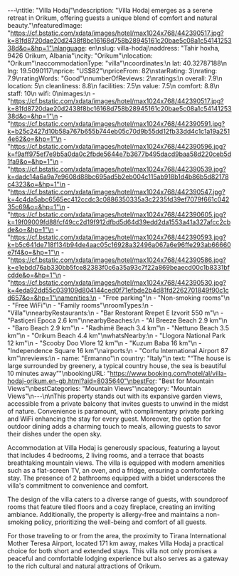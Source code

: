 ---\ntitle: "Villa Hodaj"\ndescription: "Villa Hodaj emerges as a serene retreat in Orikum, offering guests a unique blend of comfort and natural beauty."\nfeaturedImage: "https://cf.bstatic.com/xdata/images/hotel/max1024x768/442390517.jpg?k=81fd8720dae20d2438f8bc16168d758b28945161c20bae5c08a1c5414125338d&o=&hp=1"\nlanguage: en\nslug: villa-hodaj\naddress: "Tahir hoxha, 9426 Orikum, Albania"\ncity: "Orikum"\nlocation: "Orikum"\naccommodationType: "villa"\ncoordinates:\n  lat: 40.32787188\n  lng: 19.5090117\nprice: "US$82"\npriceFrom: 82\nstarRating: 3\nrating: 7.9\nratingWords: "Good"\nnumberOfReviews: 2\nratings:\n  overall: 7.9\n  location: 5\n  cleanliness: 8.8\n  facilities: 7.5\n  value: 7.5\n  comfort: 8.8\n  staff: 10\n  wifi: 0\nimages:\n  - "https://cf.bstatic.com/xdata/images/hotel/max1024x768/442390517.jpg?k=81fd8720dae20d2438f8bc16168d758b28945161c20bae5c08a1c5414125338d&o=&hp=1"\n  - "https://cf.bstatic.com/xdata/images/hotel/max1024x768/442390591.jpg?k=b25c2427d10b58a767b655b744eb05c70d9b55dd12fb33dd4c1c1a19a2514e62&o=&hp=1"\n  - "https://cf.bstatic.com/xdata/images/hotel/max1024x768/442390596.jpg?k=f9aff975ef7e9b5a0da0c2fbde5644e7b3677b495dacd9baa58d220ceb5d1fa9&o=&hp=1"\n  - "https://cf.bstatic.com/xdata/images/hotel/max1024x768/442390539.jpg?k=dadc14a6a9a7e9608d88bc695ad5b2eb004c115ab918b1d4b86b5d82178c4323&o=&hp=1"\n  - "https://cf.bstatic.com/xdata/images/hotel/max1024x768/442390547.jpg?k=4c4da5abc6565ec412ccdc3c0886350335a3c2235fd39ef7079f661c04235c69&o=&hp=1"\n  - "https://cf.bstatic.com/xdata/images/hotel/max1024x768/442390605.jpg?k=19f09009fd88fcf49cc2d19f912dfbd5d64d39edd2da1553a41a327afcc2cbde&o=&hp=1"\n  - "https://cf.bstatic.com/xdata/images/hotel/max1024x768/442390593.jpg?k=b5c641de718f134b94de4aac05c16928a32496a067a6e96ffe293ab66660e7f4&o=&hp=1"\n  - "https://cf.bstatic.com/xdata/images/hotel/max1024x768/442390586.jpg?k=e1ebdd76ab330bb5fce82383f0c6a35a93c7f22a869beaecd00c1b8331bfcdde&o=&hp=1"\n  - "https://cf.bstatic.com/xdata/images/hotel/max1024x768/442390530.jpg?k=4eda92dd55c039109d804144ced0f71efbde2b4d81fd2262701849f90c1cd657&o=&hp=1"\namenities:\n  - "Free parking"\n  - "Non-smoking rooms"\n  - "Free WiFi"\n  - "Family rooms"\nroomTypes:\n  - "Villa"\nnearbyRestaurants:\n  - "Bar Restorant Rrepet E Izvorit 550 m"\n  - "Pastiçeri Epoca 2.6 km"\nnearbyBeaches:\n  - "Al Breeze Beach 2.9 km"\n  - "Baro Beach 2.9 km"\n  - "Radhimë Beach 3.4 km"\n  - "Nettuno Beach 3.5 km"\n  - "Orikum Beach 4.4 km"\nwhatsNearby:\n  - "Llogora National Park 12 km"\n  - "Scooby Doo Vlore 12 km"\n  - "Kuzum Baba 16 km"\n  - "Independence Square 16 km"\nairports:\n  - "Corfu International Airport 87 km"\nreviews:\n  - name: "Ermanno"\n    country: "Italy"\n    text: "“The house is large surrounded by greenery, a typical country house, the sea is beautiful 10 minutes away”"\nbookingURL: "https://www.booking.com/hotel/al/villa-hodaj-orikum.en-gb.html?aid=8035640"\nbestFor: "Best for Mountain Views"\nbestCategories: "Mountain Views"\ncategory: "Mountain Views"\n---\n\nThis property stands out with its expansive garden views, accessible from a private balcony that invites guests to unwind in the midst of nature. Convenience is paramount, with complimentary private parking and WiFi enhancing the stay for every guest. Moreover, the option for outdoor dining adds a charming touch to meals, allowing guests to savor their dishes under the open sky.

Accommodation at Villa Hodaj is generously spacious, featuring a layout that includes 4 bedrooms, 2 living rooms, and a terrace that boasts breathtaking mountain views. The villa is equipped with modern amenities such as a flat-screen TV, an oven, and a fridge, ensuring a comfortable stay. The presence of 2 bathrooms equipped with a bidet underscores the villa's commitment to convenience and comfort.

The design of the villa caters to a diverse range of guests, with soundproof rooms that feature tiled floors and a cozy fireplace, creating an inviting ambiance. Additionally, the property is allergy-free and maintains a non-smoking policy, prioritizing the well-being and comfort of all guests.

For those traveling to or from the area, the proximity to Tirana International Mother Teresa Airport, located 171 km away, makes Villa Hodaj a practical choice for both short and extended stays. This villa not only promises a peaceful and comfortable lodging experience but also serves as a gateway to the rich cultural and natural attractions of Orikum.